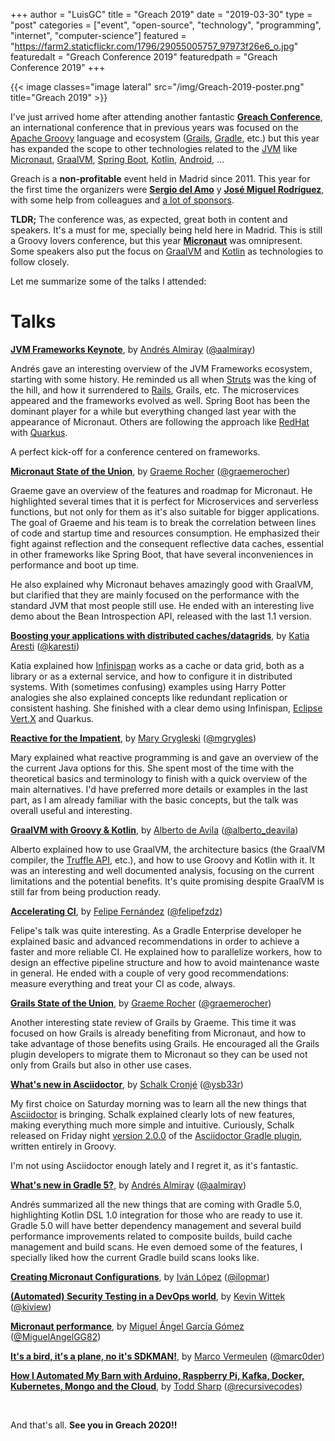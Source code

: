 +++
author = "LuisGC"
title = "Greach 2019"
date = "2019-03-30"
type = "post"
categories = ["event", "open-source", "technology", "programming", "internet", "computer-science"]
featured = "https://farm2.staticflickr.com/1796/29055005757_97973f26e6_o.jpg"
featuredalt = "Greach Conference 2019"
featuredpath = "Greach Conference 2019"
+++

{{< image classes="image lateral" src="/img/Greach-2019-poster.png" title="Greach 2019" >}}

I've just arrived home after attending another fantastic [**Greach Conference**](http://greachconf.com/), an international conference that in previous years was focused on the [Apache Groovy](http://www.groovy-lang.org/) language and ecosystem ([Grails](https://grails.org/), [Gradle](https://gradle.org/), etc.) but this year has expanded the scope to other technologies related to the [JVM](https://en.wikipedia.org/wiki/Java_virtual_machine) like [Micronaut](https://micronaut.io/), [GraalVM](https://www.graalvm.org/), [Spring Boot](https://spring.io/projects/spring-boot), [Kotlin](https://kotlinlang.org/), [Android](https://developer.android.com/), ...

Greach is a **non-profitable** event held in Madrid since 2011. This year for the first time the organizers were [**Sergio del Amo**](http://sergiodelamo.es/) y [**José Miguel Rodríguez**](https://jmiguel.eu/), with some help from colleagues and [a lot of sponsors](https://www.greachconf.com/sponsors).

**TLDR;** The conference was, as expected, great both in content and speakers. It's a must for me, specially being held here in Madrid. This is still a Groovy lovers conference, but this year [**Micronaut**](http://micronaut.io/) was omnipresent. Some speakers also put the focus on [GraalVM](https://www.graalvm.org/) and [Kotlin](https://kotlinlang.org/) as technologies to follow closely.

Let me summarize some of the talks I attended:

# Talks

[**JVM Frameworks Keynote**](https://agenda.greachconf.com/talk/keynote-jvm-frameworks), by [Andrés Almiray](https://agenda.greachconf.com/speaker/andres-almiray) ([@aalmiray](https://twitter.com/aalmiray))

Andrés gave an interesting overview of the JVM Frameworks ecosystem, starting with some history. He reminded us all when [Struts](https://struts.apache.org/) was the king of the hill, and how it surrendered to [Rails](https://rubyonrails.org/), Grails, etc. The microservices appeared and the frameworks evolved as well. Spring Boot has been the dominant player for a while but everything changed last year with the appearance of Micronaut. Others are following the approach like [RedHat](https://www.redhat.com) with [Quarkus](https://quarkus.io/).

A perfect kick-off for a conference centered on frameworks.

[**Micronaut State of the Union**](https://agenda.greachconf.com/talk/micronaut-state-of-the-union), by [Graeme Rocher](https://agenda.greachconf.com/speaker/graeme-rocher) ([@graemerocher](https://twitter.com/graemerocher))

Graeme gave an overview of the features and roadmap for Micronaut. He highlighted several times that it is perfect for Microservices and serverless functions, but not only for them as it's also suitable for bigger applications. The goal of Graeme and his team is to break the correlation between lines of code and startup time and resources consumption. He emphasized their fight against reflection and the consequent reflective data caches, essential in other frameworks like Spring Boot, that have several inconveniences in performance and boot up time.

He also explained why Micronaut behaves amazingly good with GraalVM, but clarified that they are mainly focused on the performance with the standard JVM that most people still use. He ended with an interesting live demo about the Bean Introspection API, released with the last 1.1 version.

[**Boosting your applications with distributed caches/datagrids**](https://agenda.greachconf.com/talk/boosting-your-applications-with-distributed-caches-datagrids), by [Katia Aresti](https://agenda.greachconf.com/speaker/katia-aresti) ([@karesti](https://twitter.com/karesti))

Katia explained how [Infinispan](https://infinispan.org/) works as a cache or data grid, both as a library or as a external service, and how to configure it in distributed systems. With (sometimes confusing) examples using Harry Potter analogies she also explained concepts like redundant replication or consistent hashing. She finished with a clear demo using Infinispan, [Eclipse Vert.X](https://vertx.io/) and Quarkus.

[**Reactive for the Impatient**](https://agenda.greachconf.com/talk/reactive-for-the-impatient-a-gentle-intro-to-reactive-programming-and-systems), by [Mary Grygleski](https://agenda.greachconf.com/speaker/mary-grygleski) ([@mgrygles](https://twitter.com/mgrygles))

Mary explained what reactive programming is and gave an overview of the the current Java options for this. She spent most of the time with the theoretical basics and terminology to finish with a quick overview of the main alternatives. I'd have preferred more details or examples in the last part, as I am already familiar with the basic concepts, but the talk was overall useful and interesting.

[**GraalVM with Groovy & Kotlin**](https://agenda.greachconf.com/talk/graalvm-with-groovy-kotlin), by [Alberto de Avila](https://agenda.greachconf.com/speaker/alberto-de-avila) ([@alberto_deavila](https://twitter.com/alberto_deavila))

Alberto explained how to use GraalVM, the architecture basics (the GraalVM compiler, the [Truffle API](https://www.graalvm.org/truffle/javadoc/), etc.), and how to use Groovy and Kotlin with it. It was an interesting and well documented analysis, focusing on the current limitations and the potential benefits. It's quite promising despite GraalVM is still far from being production ready.

[**Accelerating CI**](https://agenda.greachconf.com/talk/accelerating-ci), by [Felipe Fernández](https://agenda.greachconf.com/speaker/felipe-fernandez) ([@felipefzdz](https://twitter.com/felipefzdz))

Felipe's talk was quite interesting. As a Gradle Enterprise developer he explained basic and advanced recommendations in order to achieve a faster and more reliable CI. He explained how to parallelize workers, how to design an effective pipeline structure and how to avoid maintenance waste in general. He ended with a couple of very good recommendations: measure everything and treat your CI as code, always.

[**Grails State of the Union**](https://agenda.greachconf.com/talk/grails-state-of-theunion), by [Graeme Rocher](https://agenda.greachconf.com/speaker/graeme-rocher) ([@graemerocher](https://twitter.com/graemerocher))

Another interesting state review of Grails by Graeme. This time it was focused on how Grails is already benefiting from Micronaut, and how to take advantage of those benefits using Grails. He encouraged all the Grails plugin developers to migrate them to Micronaut so they can be used not only from Grails but also in other use cases.

[**What's new in Asciidoctor**](https://agenda.greachconf.com/talk/whats-new-in-asciidoctor), by [Schalk Cronjé](https://agenda.greachconf.com/speaker/schalk-cronje) ([@ysb33r](https://twitter.com/ysb33r))

My first choice on Saturday morning was to learn all the new things that [Asciidoctor](https://asciidoctor.org/) is bringing. Schalk explained clearly lots of new features, making everything much more simple and intuitive. Curiously, Schalk released on Friday night [version 2.0.0](https://github.com/asciidoctor/asciidoctor-gradle-plugin/releases/tag/release_2_0_0) of the [Asciidoctor Gradle plugin](https://github.com/asciidoctor/asciidoctor-gradle-plugin), written entirely in Groovy.

I'm not using Asciidoctor enough lately and I regret it, as it's fantastic.

[**What's new in Gradle 5?**](https://agenda.greachconf.com/talk/whats-new-in-gradle-5), by [Andrés Almiray](https://agenda.greachconf.com/speaker/andres-almiray) ([@aalmiray](https://twitter.com/aalmiray))

Andrés summarized all the new things that are coming with Gradle 5.0, highlighting Kotlin DSL 1.0 integration for those who are ready to use it. Gradle 5.0 will have better dependency management and several build performance improvements related to composite builds, build cache management and build scans. He even demoed some of the features, I specially liked how the current Gradle build scans looks like.

[**Creating Micronaut Configurations**](https://agenda.greachconf.com/talk/creating-micronaut-configurations), by [Iván López](https://agenda.greachconf.com/speaker/ivan-lopez) ([@ilopmar](https://twitter.com/ilopmar))

[**(Automated) Security Testing in a DevOps world**](https://agenda.greachconf.com/talk/automated-security-testing-in-a-devops-world), by [Kevin Wittek](https://agenda.greachconf.com/speaker/kevin-wittek) ([@kiview](https://twitter.com/kiview))

[**Micronaut performance**](https://agenda.greachconf.com/talk/micronaut-performance), by [Miguel Ángel García Gómez](https://agenda.greachconf.com/speaker/miguel-angel-garcia-gomez) ([@MiguelAngelGG82](https://twitter.com/MiguelAngelGG82))

[**It's a bird, it's a plane, no it's SDKMAN!**](https://agenda.greachconf.com/talk/its-a-bird-its-a-plane-no-its-sdkman), by [Marco Vermeulen](https://agenda.greachconf.com/speaker/marco-vermeulen) ([@marc0der](https://twitter.com/marc0der))

[**How I Automated My Barn with Arduino, Raspberry Pi, Kafka, Docker, Kubernetes, Mongo and the Cloud**](https://agenda.greachconf.com/talk/how-i-automated-my-barn-with-arduino-raspberry-pi-kafka-docker-kubernetes-mongo-and-the-cloud), by [Todd Sharp](https://agenda.greachconf.com/speaker/todd-sharp) ([@recursivecodes](https://twitter.com/recursivecodes))

<br />

And that's all. **See you in Greach 2020!!**
